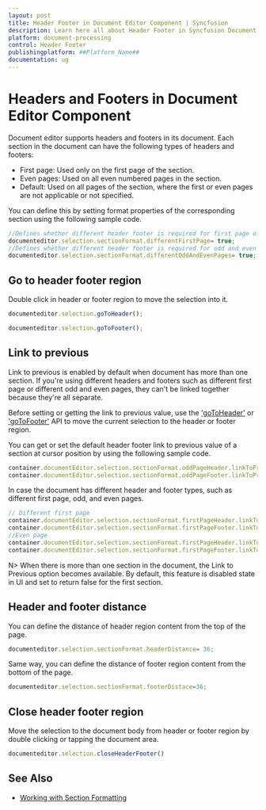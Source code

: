 ```yaml
---
layout: post
title: Header Footer in Document Editor Component | Syncfusion
description: Learn here all about Header Footer in Syncfusion Document Editor component of Syncfusion Essential JS 2 and more.
platform: document-processing
control: Header Footer
publishingplatform: ##Platform_Name##
documentation: ug
---
```



# Headers and Footers in Document Editor Component

Document editor supports headers and footers in its document. Each section in the document can have the following types of headers and footers:

* First page: Used only on the first page of the section.
* Even pages: Used on all even numbered pages in the section.
* Default: Used on all pages of the section, where the first or even pages are not applicable or not specified.

You can define this by setting format properties of the corresponding section using the following sample code.

```typescript
//Defines whether different header footer is required for first page of the section
documenteditor.selection.sectionFormat.differentFirstPage= true;
//Defines whether different header footer is required for odd and even pages in the section
documenteditor.selection.sectionFormat.differentOddAndEvenPages= true;
```

## Go to header footer region

Double click in header or footer region to move the selection into it.

```typescript
documenteditor.selection.goToHeader();
```

```typescript
documenteditor.selection.goToFooter();
```

## Link to previous

Link to previous is enabled by default when document has more than one section. If you're using different headers and footers such as different first page or different odd and even pages, they can't be linked together because they're all separate.

Before setting or getting the link to previous value, use the ['goToHeader'](https://ej2.syncfusion.com/aspnetcore/documentation/api/document-editor/selection/#gotoheader) or ['goToFooter'](https://ej2.syncfusion.com/aspnetcore/documentation/api/document-editor/selection/#gotofooter) API to move the current selection to the header or footer region.

You can get or set the default header footer link to previous value of a section at cursor position by using the following sample code.

```typescript
container.documentEditor.selection.sectionFormat.oddPageHeader.linkToPrevious = false;
container.documentEditor.selection.sectionFormat.oddPageFooter.linkToPrevious = false;
```

In case the document has different header and footer types, such as different first page, odd, and even pages.

```typescript
// Different first page
container.documentEditor.selection.sectionFormat.firstPageHeader.linkToPrevious = false;
container.documentEditor.selection.sectionFormat.firstPageFooter.linkToPrevious = false;
//Even page
container.documentEditor.selection.sectionFormat.firstPageHeader.linkToPrevious = false;
container.documentEditor.selection.sectionFormat.firstPageFooter.linkToPrevious = false;
```

N> When there is more than one section in the document, the Link to Previous option becomes available. By default, this feature is disabled state in UI and set to return false for the first section.

## Header and footer distance

You can define the distance of header region content from the top of the page.

```typescript
documenteditor.selection.sectionFormat.headerDistance= 36;
```

Same way, you can define the distance of footer region content from the bottom of the page.

```typescript
documenteditor.selection.sectionFormat.footerDistace=36;
```

## Close header footer region

Move the selection to the document body from header or footer region by double clicking or tapping the document area.

```typescript
documenteditor.selection.closeHeaderFooter()
```

## See Also

* [Working with Section Formatting](../asp-net-core/section-format)
